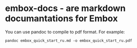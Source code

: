 # embox-docs - are markdown documantations for Embox

You can use pandoc to compile to pdf format. For example:

```pandoc embox_quick_start_ru.md -o embox_quick_start_ru.pdf```

